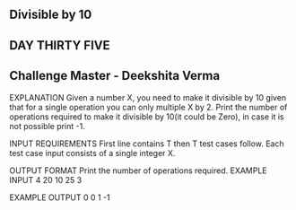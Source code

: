 ## Divisible by 10  
## DAY THIRTY FIVE
## Challenge Master - Deekshita Verma 

EXPLANATION
Given a number X, you need to make it divisible by 10 given that for a single operation you can only multiple X by 2. Print the number of operations required to make it divisible by 10(it could be Zero), in case it is not possible print -1.

INPUT REQUIREMENTS
First line contains T then T test cases follow.
Each test case input consists of a single integer X.

OUTPUT FORMAT
Print the number of operations required.
EXAMPLE INPUT
4
20
10
25
3

EXAMPLE OUTPUT
0
0
1
-1
